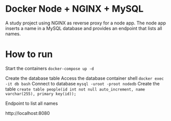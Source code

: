 # Docker Node + NGINX + MySQL

A study project using NGINX as reverse proxy for a node app.
The node app inserts a name in a MySQL database and provides an endpoint that lists all names.

# How to run
Start the containers ```docker-compose up -d```

Create the database table
Access the database container shell ```docker exec -it db bash```
Connect to database ```mysql -uroot -proot nodedb```
Create the table ```create table people(id int not null auto_increment, name varchar(255), primary key(id));```

Endpoint to list all names

http://localhost:8080

